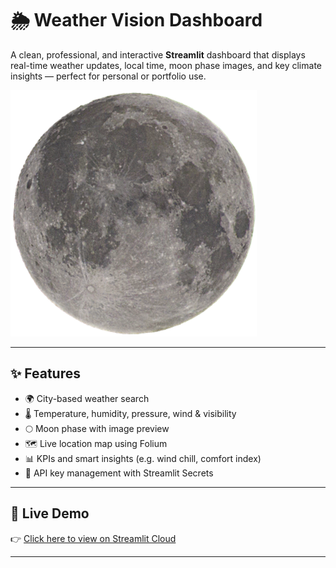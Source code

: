 # 🌦️ Weather Vision Dashboard

A clean, professional, and interactive **Streamlit** dashboard that displays real-time weather updates, local time, moon phase images, and key climate insights — perfect for personal or portfolio use.

![screenshot](moon_phases/full_moon.png) 

---

## ✨ Features

- 🌍 City-based weather search
- 🌡️ Temperature, humidity, pressure, wind & visibility
- 🌕 Moon phase with image preview
- 🗺️ Live location map using Folium
- 📊 KPIs and smart insights (e.g. wind chill, comfort index)
- 🔐 API key management with Streamlit Secrets

---

## 🚀 Live Demo

👉 [Click here to view on Streamlit Cloud](https://weather-dashboard-dtvcxgwg5kvanymmqqlufq.streamlit.app/)

---
